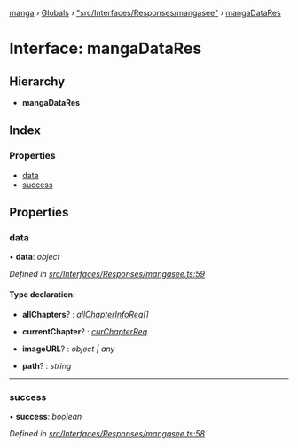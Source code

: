 [manga](../README.md) › [Globals](../globals.md) › ["src/Interfaces/Responses/mangasee"](../modules/_src_interfaces_responses_mangasee_.md) › [mangaDataRes](_src_interfaces_responses_mangasee_.mangadatares.md)

# Interface: mangaDataRes

## Hierarchy

* **mangaDataRes**

## Index

### Properties

* [data](_src_interfaces_responses_mangasee_.mangadatares.md#data)
* [success](_src_interfaces_responses_mangasee_.mangadatares.md#success)

## Properties

###  data

• **data**: *object*

*Defined in [src/Interfaces/Responses/mangasee.ts:59](https://github.com/tushar1210/manga-node/blob/8c3a793/src/Interfaces/Responses/mangasee.ts#L59)*

#### Type declaration:

* **allChapters**? : *[allChapterInfoReq](_src_interfaces_requests_mangasee_.allchapterinforeq.md)[]*

* **currentChapter**? : *[curChapterReq](_src_interfaces_requests_mangasee_.curchapterreq.md)*

* **imageURL**? : *object | any*

* **path**? : *string*

___

###  success

• **success**: *boolean*

*Defined in [src/Interfaces/Responses/mangasee.ts:58](https://github.com/tushar1210/manga-node/blob/8c3a793/src/Interfaces/Responses/mangasee.ts#L58)*
